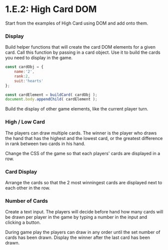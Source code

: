 # 1.E.2: High Card DOM

Start from the examples of High Card using DOM and add onto them.

### Display

Build helper functions that will create the card DOM elements for a given card. Call this function by passing in a card object. Use it to build the cards you need to display in the game. 

```javascript
const cardObj = {
    name:'2',
    rank:2,
    suit:'hearts'
};

const cardElement = buildCard( cardObj );
document.body.appendChild( cardElement );
```

Build the display of other game elements, like the current player turn.

### High / Low Card

The players can draw multiple cards. The winner is the player who draws the hand that has the highest and the lowest card, or the greatest difference in rank between two cards in his hand.

Change the CSS of the game so that each players' cards are displayed in a row.

### Card Display

Arrange the cards so that the 2 most winningest cards are displayed next to each other in the row. 

### Number of Cards

Create a text input. The players will decide before hand how many cards will be drawn per player in the game by typing a number in the input and clicking a button. 

During game play the players can draw in any order until the set number of cards has been drawn. Display the winner after the last card has been drawn. 



